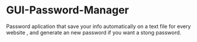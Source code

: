 # GUI-Password-Manager
Password aplication that save your info automatically on a text file for every website , and generate an new password if you want a stong password.
